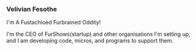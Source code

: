 ### Velivian Fesothe
I'm A Fustachioed Furbrained Oddity!

I'm the CEO of FurShows(startup) and other organisations I'm setting up, and I am developing code, micros, and programs to support them.

<!--
**Fesothe/Fesothe** is a ✨ _special_ ✨ repository because its `README.md` (this file) appears on your GitHub profile.

Here are some ideas to get you started:

- 🔭 I’m currently working on ...
- 🌱 I’m currently learning ...
- 👯 I’m looking to collaborate on ...
- 🤔 I’m looking for help with ...
- 💬 Ask me about ...
- 📫 How to reach me: ...
- 😄 Pronouns: ...
- ⚡ Fun fact: ...
-->
